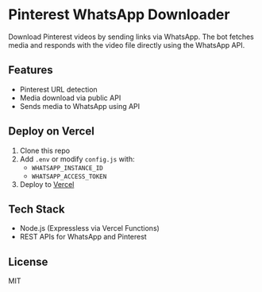 # Pinterest WhatsApp Downloader

Download Pinterest videos by sending links via WhatsApp. The bot fetches media and responds with the video file directly using the WhatsApp API.

## Features
- Pinterest URL detection
- Media download via public API
- Sends media to WhatsApp using API

## Deploy on Vercel
1. Clone this repo
2. Add `.env` or modify `config.js` with:
   - `WHATSAPP_INSTANCE_ID`
   - `WHATSAPP_ACCESS_TOKEN`
3. Deploy to [Vercel](https://vercel.com)

## Tech Stack
- Node.js (Expressless via Vercel Functions)
- REST APIs for WhatsApp and Pinterest

## License
MIT
